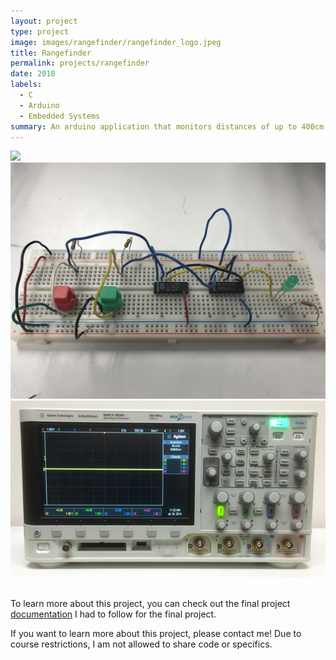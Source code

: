```yaml
---
layout: project
type: project
image: images/rangefinder/rangefinder_logo.jpeg
title: Rangefinder
permalink: projects/rangefinder
date: 2018
labels:
  - C
  - Arduino
  - Embedded Systems
summary: An arduino application that monitors distances of up to 400cm using an ultrasonic sensor.
---
```

<img class class="ui medium right floated rounded image" src="../images/rangefinder/rangefinder_logo.png">

<img src="../images/rangefinder/rangefinder_breadboard.JPG">

<br>
<img class class="ui medium left floated rounded image" src="../images/rangefinder/rangefinder_oscilloscope.jpg">
<br>
<br>

To learn more about this project, you can check out the final project [documentation](../images/rangefinder/rangefinder_pdf.pdf) I had to follow for the final project.

If you want to learn more about this project, please contact me! Due to course restrictions, I am not allowed to share code or specifics.
